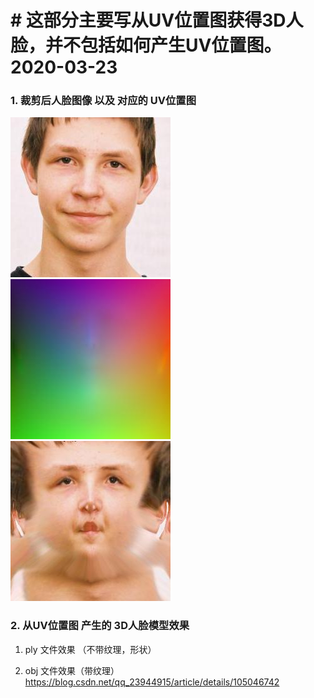 # #   这部分主要写从UV位置图获得3D人脸，并不包括如何产生UV位置图。 2020-03-23

### 1.  裁剪后人脸图像 以及 对应的 UV位置图
![人脸图片](https://github.com/DongPoLI/Face-3D-Study/blob/master/generate_position_map/datas/image00050.jpg?raw=true)
![UV Position map](https://github.com/DongPoLI/Face-3D-Study/blob/master/generate_position_map/datas/image00050_posmap.jpg?raw=true)
![UV texture map](https://github.com/DongPoLI/Face-3D-Study/blob/master/generate_position_map/datas/image00050_tex.jpg)

### 2.  从UV位置图 产生的 3D人脸模型效果
1. ply 文件效果 （不带纹理，形状）

2. obj 文件效果（带纹理）
https://blog.csdn.net/qq_23944915/article/details/105046742
